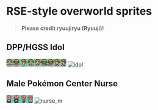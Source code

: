# RSE-style overworld sprites

> **Please credit ryuujiryu (Ryuuji)!**

## DPP/HGSS Idol

![spritesheet](./idol.png)
<img width="79" alt="idol" src="https://github.com/user-attachments/assets/782381c3-7290-4ec7-802a-01b82ccd871c" />

## Male Pokémon Center Nurse

![spritesheet](./nurse_m.png)
<img width="35" alt="nurse_m" src="https://github.com/user-attachments/assets/30c854b0-7426-4c55-a632-6aa14beaa3df" />
